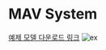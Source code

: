 # MAV System

[예제 모델 다운로드 링크](https://drive.google.com/drive/folders/18gmyh8X8txZcZR5kVMooV46RQY7ezoqv?usp=sharing)
![ex](/assets/ex.png)

